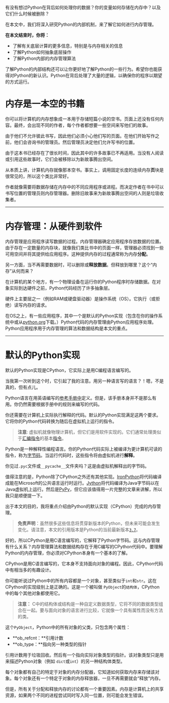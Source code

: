 有没有想过Python在背后如何处理你的数据？你的变量如何存储在内存中？以及它们什么时候被删除？

在本文中，我们将深入研究Python的内部机制，来了解它如何进行内存管理。

**在本文结束时，你将：**

- 了解有关底层计算的更多信息，特别是与内存相关的信息
- 了解Python如何抽象底层操作
- 了解Python内部的内存管理算法

了解Python的内部结构还可以让你更好地了解Python的一些行为。希望你也能获得对Python的新认识。Python在背后处理了大量的逻辑，以确保你的程序以期望的方式运行。

# 内存是一本空的书籍

你可以将计算机的内存想象成一本用于存储短篇小说的空书。页面上还没有任何内容。最终，会出现不同的作者，每个作者都想要一些空间来写他们的故事。

由于他们不允许彼此书写，因此他们必须小心他们写的页面。在他们开始写作之前，他们会咨询书的管理员。然后管理员决定他们允许写书的位置。

由于这本书已经存在了很长时间，因此其中的许多故事已不再适用。当没有人阅读或引用这些故事时，它们会被移除以为新故事腾出空间。

从本质上讲，计算机内存就像那本空书。事实上，调用固定长度的连续内存**页**块是很常见的，所以这个类比非常好。

作者就像需要将数据存储在内存中的不同应用程序或进程。而决定作者在书中可以书写位置的管理员则内存管理器。删除旧故事来为新故事腾出空间的人则是垃圾收集者。

***

# 内存管理：从硬件到软件

内存管理是应用程序读写数据的过程。内存管理器确定应用程序存放数据的位置。由于存在一定数量的内存块，就像我们类比书中的页面一样，管理器必须找到一些可用空间并将其提供给应用程序。这种提供内存的过程通常称为内存**分配**。

另一方面，当不再需要数据时，可以删除或**释放数据**。但释放到哪里？这个“内存”从何而来？

在计算机的某个地方，有一个物理设备在运行你的Python程序时存储数据。在对象实际到达硬件之前，Python代码经历了许多抽象层。

硬件上主要层之一（例如RAM或硬盘驱动器）是操作系统（OS）。它执行（或拒绝）读写内存的请求。

在OS之上，有一些应用程序，其中一个是默认的Python实现（包含在你的操作系统中或从[python.org](https://www.python.org/)下载。）Python代码的内存管理由Python应用程序处理。Python应用程序用于内存管理的算法和数据结构是本文的重点。

***

# 默认的Python实现

默认的Python实现是CPython，它实际上是用C编程语言编写的。

当我第一次听到这个时，它引起了我的注意。用另一种语言写的语言？！嗯，不是真的，但有点儿。

Python语言在用英语编写的[参考手册中](https://docs.python.org/3/reference/index.html)定义。但是，该手册本身并不是那么有用。你仍然需要根据手册中的规则来编写的代码。

你还需要在计算机上实际执行解释的代码。默认的Python实现满足这两个要求。它将你的Python代码转换为随后在虚拟机上运行的指令。

> **注意**: 虚拟机就像物理计算机，但它们是用软件实现的。它们通常处理类似于[汇编指令](https://en.wikipedia.org/wiki/Assembly_language)的基本[指令](https://en.wikipedia.org/wiki/Assembly_language)。

Python是一种解释性编程语言。你的Python代码实际上被编译为更计算机可读的指令，称为[字节码](https://docs.python.org/3/glossary.html#term-bytecode)。当运行代码时，这些指令将由虚拟机进行**解释**。

你见过`.pyc`文件或`__pycache__`文件夹吗？这是由虚拟机解释出的字节码。

值得注意的是，Python除了CPython之外还有其他实现。[IronPython](http://ironpython.net/)将代码编译成能在Microsoft的公共语言运行时运行。[Jython](http://www.jython.org/)将代码编译为Java字节码以在Java虚拟机上运行。然后是[PyPy](https://pypy.org/)，但它应该值得用一片完整的文章来讲解，所以我只是顺便提一下。

出于本文的目的，我将重点介绍由Python的默认实现（CPython）完成的内存管理。

> **免责声明**：虽然很多这些信息将贯穿新版本的Python，但未来可能会发生变化。请注意，本文的引用版本是Python的当前最新版本[`3.7`](https://realpython.com/python37-new-features/)。

好的，所以CPython是用C语言编写的，它解释了Python字节码。这与内存管理有什么关系？内存管理算法和数据结构存在于用C编写的CPython代码中。要理解Python的内存管理，你必须对CPython本身有一个基本的了解。

CPython是用C语言编写的，它本身不支持面向对象的编程。因此，CPython代码中有相当多的有趣设计。

你可能听说过Python中的所有内容都是一个对象，甚至类似于`int`和`str`。这在CPython的实现级别上是正确的。这是一个被叫做 `PyObject`的`结构体`，CPython中的每个其他对象都使用它。

> **注意：** C中的结构体或结构是一种自定义数据类型，它将不同的数据类型组合在一起。要与面向对象的语言进行比较，它就像一个具有属性而没有方法的类。

这个`PyObject`，Python中的所有对象的父类，只包含两个属性：

- **ob_refcnt：**引用计数
- **ob_type：**指向另一种类型的指针

引用计数用于垃圾回收。然后有一个指向实际对象类型的指针。该对象类型只是用来描述Python对象（例如 `dict`或`int`）的另一种结构体类型。

每个对象都有自己的特定于对象的内存分配器，它知道如何获取内存来存储该对象。每个对象还有一个特定于对象的内存释放器，一旦不再需要就会“释放”内存。

但是，所有关于分配和释放内存的讨论都有一个重要因素。内存是计算机上的共享资源，如果两个不同的进程尝试同时写入同一位置，则可能会发生错误。

